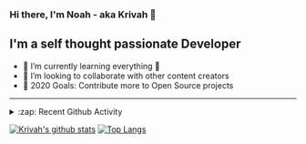 ### Hi there, I'm Noah - aka Krivah 👋

## I'm a self thought passionate Developer

- 🌱 I’m currently learning everything 🤣
- 👯 I’m looking to collaborate with other content creators
- 🥅 2020 Goals: Contribute more to Open Source projects

---

<details>
  <summary>:zap: Recent Github Activity</summary>
  
<!--START_SECTION:activity-->
1. 🎉 Merged PR [#45](https://github.com/krivahtoo/telechat/pull/45) in [krivahtoo/telechat](https://github.com/krivahtoo/telechat)
2. 🎉 Merged PR [#44](https://github.com/krivahtoo/telechat/pull/44) in [krivahtoo/telechat](https://github.com/krivahtoo/telechat)
3. 🎉 Merged PR [#47](https://github.com/krivahtoo/telechat/pull/47) in [krivahtoo/telechat](https://github.com/krivahtoo/telechat)
4. 🎉 Merged PR [#42](https://github.com/krivahtoo/telechat/pull/42) in [krivahtoo/telechat](https://github.com/krivahtoo/telechat)
5. 🎉 Merged PR [#41](https://github.com/krivahtoo/telechat/pull/41) in [krivahtoo/telechat](https://github.com/krivahtoo/telechat)
<!--END_SECTION:activity-->

</details>


  [![Krivah's github stats](https://github-readme-stats.vercel.app/api?username=krivahtoo&count_private=true)](https://github.com/anuraghazra/github-readme-stats)
  [![Top Langs](https://github-readme-stats.vercel.app/api/top-langs/?username=krivahtoo&layout=compact&langs_count=10)](https://github.com/anuraghazra/github-readme-stats)


